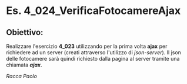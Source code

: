 # Es. 4_024_VerificaFotocamereAjax
## Obiettivo:
Realizzare l'esercizio **4_023** utilizzando per la prima volta **ajax** per richiedere ad un server (creati attraverso l'utilizzo di *json-server*). Il json delle fotocamere sarà quindi richiesto dalla pagina al server tramite una chiamata ***ajax***.

*Racca Paolo*
